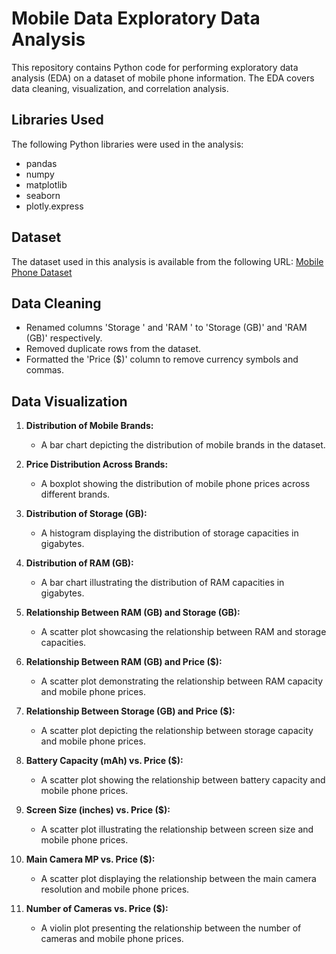 # Mobile Data Exploratory Data Analysis

This repository contains Python code for performing exploratory data analysis (EDA) on a dataset of mobile phone information. The EDA covers data cleaning, visualization, and correlation analysis.

## Libraries Used

The following Python libraries were used in the analysis:

- pandas
- numpy
- matplotlib
- seaborn
- plotly.express

## Dataset

The dataset used in this analysis is available from the following URL:
[Mobile Phone Dataset](https://raw.githubusercontent.com/ASatya-J107/Data_Science_Project_1_Exploratory_Data_Analysis/main/Mobile_phone_price.csv)

## Data Cleaning

- Renamed columns 'Storage ' and 'RAM ' to 'Storage (GB)' and 'RAM (GB)' respectively.
- Removed duplicate rows from the dataset.
- Formatted the 'Price ($)' column to remove currency symbols and commas.

## Data Visualization

1. **Distribution of Mobile Brands:**
   - A bar chart depicting the distribution of mobile brands in the dataset.

2. **Price Distribution Across Brands:**
   - A boxplot showing the distribution of mobile phone prices across different brands.

3. **Distribution of Storage (GB):**
   - A histogram displaying the distribution of storage capacities in gigabytes.

4. **Distribution of RAM (GB):**
   - A bar chart illustrating the distribution of RAM capacities in gigabytes.

5. **Relationship Between RAM (GB) and Storage (GB):**
   - A scatter plot showcasing the relationship between RAM and storage capacities.

6. **Relationship Between RAM (GB) and Price ($):**
   - A scatter plot demonstrating the relationship between RAM capacity and mobile phone prices.

7. **Relationship Between Storage (GB) and Price ($):**
   - A scatter plot depicting the relationship between storage capacity and mobile phone prices.

8. **Battery Capacity (mAh) vs. Price ($):**
   - A scatter plot showing the relationship between battery capacity and mobile phone prices.

9. **Screen Size (inches) vs. Price ($):**
   - A scatter plot illustrating the relationship between screen size and mobile phone prices.

10. **Main Camera MP vs. Price ($):**
    - A scatter plot displaying the relationship between the main camera resolution and mobile phone prices.

11. **Number of Cameras vs. Price ($):**
    - A violin plot presenting the relationship between the number of cameras and mobile phone prices.
